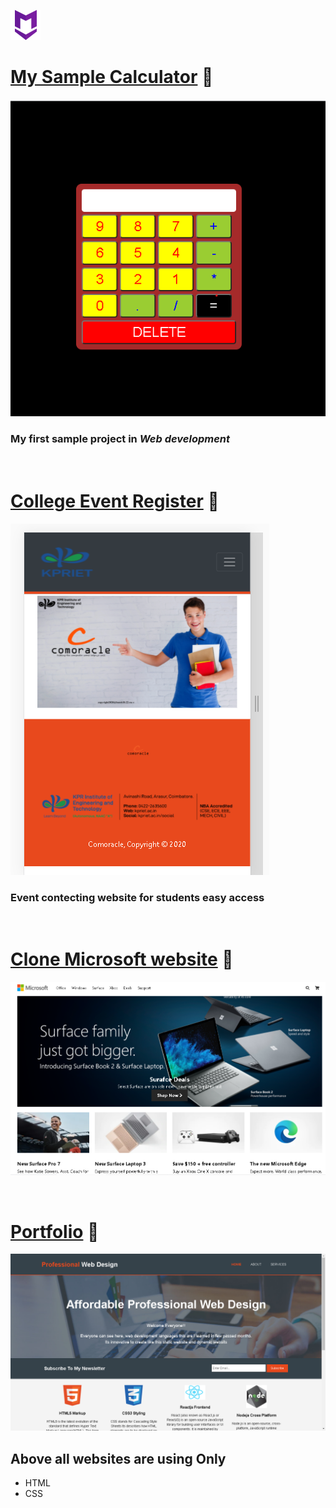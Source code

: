 ![alt text](https://github.com/adam-p/markdown-here/raw/master/src/common/images/icon48.png)
# [My Sample Calculator](https://santheesh16.github.io/Static_Websites/calculator/) :notebook:

![](images/Calculator_ScreenShot.png)
   
### My first sample project in *Web development*


  
<br/>

# [College Event Register](https://santheesh16.github.io/Static_Websites/eventproject/) :pencil:

![](images/Comoracle_ScreenShot.png)

### Event contecting website for students easy access

<br/>

# [Clone Microsoft website](https://santheesh16.github.io/Static_Websites/microsoft/) :file_folder:

![](images/Microsoft_Screenshot.png)

<br/>

# [Portfolio](https://santheesh16.github.io/Static_Websites/professional/) :boy:

![](images/Professtional_Screenshot.png)


## Above all websites are using Only 
   * HTML
   * CSS
